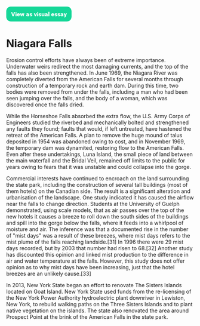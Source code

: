 <a href="https://visual-essays.app"><img src="images/ve-button.png"></a>

<param ve-config 
       banner="https://upload.wikimedia.org/wikipedia/commons/thumb/9/9d/American_Falls_Niagara_Falls_USA_from_Skylon_Tower_on_2002-05-28.png/1024px-American_Falls_Niagara_Falls_USA_from_Skylon_Tower_on_2002-05-28.png" 
       title="Niagara Falls"
       layout="vtl">

# Niagara Falls

Erosion control efforts have always been of extreme importance. Underwater weirs redirect the most damaging currents, and the top of the falls has also been strengthened. In June 1969, the Niagara River was completely diverted from the American Falls for several months through construction of a temporary rock and earth dam. During this time, two bodies were removed from under the falls, including a man who had been seen jumping over the falls, and the body of a woman, which was discovered once the falls dried.
<param ve-image
       description="American Falls = wide waterfalls at center & left Bridal Veil Falls = narrow waterfalls at above right-of-center"
       attribution="James St. John"
       license="https://creativecommons.org/licenses/by/2.0/deed.en"
       url="https://upload.wikimedia.org/wikipedia/commons/a/a2/American_Falls_%28Niagara_Falls%2C_northwest_of_Buffalo%2C_New_York_State%2C_USA%29_1_%2820116899192%29.jpg">
<param ve-image
       description="Dewatered American Falls (1969)"
       attribution="James St. John"
       license="https://creativecommons.org/licenses/by/2.0/deed.en"
       url="https://upload.wikimedia.org/wikipedia/commons/0/0b/Dewatered_American_Falls_%281969%29_%28Niagara_Falls%2C_northwest_of_Buffalo%2C_New_York_State%2C_USA%29_%2819936707609%29.jpg">

While the Horseshoe Falls absorbed the extra flow, the U.S. Army Corps of Engineers studied the riverbed and mechanically bolted and strengthened any faults they found; faults that would, if left untreated, have hastened the retreat of the American Falls. A plan to remove the huge mound of talus deposited in 1954 was abandoned owing to cost, and in November 1969, the temporary dam was dynamited, restoring flow to the American Falls. Even after these undertakings, Luna Island, the small piece of land between the main waterfall and the Bridal Veil, remained off limits to the public for years owing to fears that it was unstable and could collapse into the gorge.
<param ve-image layers
       description="Dewatered American Falls (1969)"
       attribution="James St. John"
       license="https://creativecommons.org/licenses/by/2.0/deed.en"
       url="https://upload.wikimedia.org/wikipedia/commons/0/0b/Dewatered_American_Falls_%281969%29_%28Niagara_Falls%2C_northwest_of_Buffalo%2C_New_York_State%2C_USA%29_%2819936707609%29.jpg">
<param ve-image
       description="American Falls = wide waterfalls at center & left Bridal Veil Falls = narrow waterfalls at above right-of-center"
       attribution="James St. John"
       license="https://creativecommons.org/licenses/by/2.0/deed.en"
       url="https://upload.wikimedia.org/wikipedia/commons/a/a2/American_Falls_%28Niagara_Falls%2C_northwest_of_Buffalo%2C_New_York_State%2C_USA%29_1_%2820116899192%29.jpg">

Commercial interests have continued to encroach on the land surrounding the state park, including the construction of several tall buildings (most of them hotels) on the Canadian side. The result is a significant alteration and urbanisation of the landscape. One study indicated it has caused the airflow near the falls to change direction. Students at the University of Guelph demonstrated, using scale models, that as air passes over the top of the new hotels it causes a breeze to roll down the south sides of the buildings and spill into the gorge below the falls, where it feeds into a whirlpool of moisture and air. The inference was that a documented rise in the number of "mist days" was a result of these breezes, where mist days refers to the mist plume of the falls reaching landside.[31] In 1996 there were 29 mist days recorded, but by 2003 that number had risen to 68.[32] Another study has discounted this opinion and linked mist production to the difference in air and water temperature at the falls. However, this study does not offer opinion as to why mist days have been increasing, just that the hotel breezes are an unlikely cause.[33]
<param ve-image curtain
       description="Dewatered American Falls (1969)"
       attribution="James St. John"
       license="https://creativecommons.org/licenses/by/2.0/deed.en"
       url="https://upload.wikimedia.org/wikipedia/commons/0/0b/Dewatered_American_Falls_%281969%29_%28Niagara_Falls%2C_northwest_of_Buffalo%2C_New_York_State%2C_USA%29_%2819936707609%29.jpg">
<param ve-image
       description="American Falls = wide waterfalls at center & left Bridal Veil Falls = narrow waterfalls at above right-of-center"
       attribution="James St. John"
       license="https://creativecommons.org/licenses/by/2.0/deed.en"
       url="https://upload.wikimedia.org/wikipedia/commons/a/a2/American_Falls_%28Niagara_Falls%2C_northwest_of_Buffalo%2C_New_York_State%2C_USA%29_1_%2820116899192%29.jpg">

In 2013, New York State began an effort to renovate The Sisters Islands located on Goat Island. New York State used funds from the re-licensing of the New York Power Authority hydroelectric plant downriver in Lewiston, New York, to rebuild walking paths on the Three Sisters Islands and to plant native vegetation on the islands. The state also renovated the area around Prospect Point at the brink of the American Falls in the state park.
<param ve-image compare
       description="Dewatered American Falls (1969)"
       attribution="James St. John"
       license="https://creativecommons.org/licenses/by/2.0/deed.en"
       url="https://upload.wikimedia.org/wikipedia/commons/0/0b/Dewatered_American_Falls_%281969%29_%28Niagara_Falls%2C_northwest_of_Buffalo%2C_New_York_State%2C_USA%29_%2819936707609%29.jpg">
<param ve-image
       description="American Falls = wide waterfalls at center & left Bridal Veil Falls = narrow waterfalls at above right-of-center"
       attribution="James St. John"
       license="https://creativecommons.org/licenses/by/2.0/deed.en"
       url="https://upload.wikimedia.org/wikipedia/commons/a/a2/American_Falls_%28Niagara_Falls%2C_northwest_of_Buffalo%2C_New_York_State%2C_USA%29_1_%2820116899192%29.jpg">
